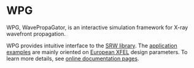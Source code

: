 WPG 
===
WPG, WavePropaGator, is an interactive simulation framework for X-ray wavefront propagation. 

WPG provides intuitive interface to the [SRW library](https://github.com/ochubar/SRW). The [application examples](http://wpg.readthedocs.org/en/latest/tutorials.html) are  mainly oriented on [European XFEL](http://www.xfel.eu) design parameters. To learn more details, see [online documentation pages](http://wpg.readthedocs.org/en/latest/index.html).




